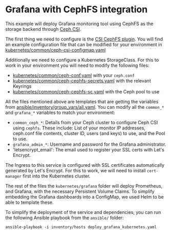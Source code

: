 # Grafana with CephFS integration

This example will deploy Grafana monitoring tool using CephFS as the
storage backend through [Ceph CSI].

The first thing we need to configure is the [CSI CephFS plugin]. You will find
an example configuration file that can be modified for your environment in
[kubernetes/common/ceph-csi-configmap.yaml]

Additionally we need to configure a Kubernetes StorageClass. For this to work
in your environment you will need to modify the following files:
- [kubernetes/common/ceph-conf.yaml] with your `ceph.conf`
- [kubernetes/common/ceph-cephfs-secrets.yaml] with the relevant Keyrings
- [kubernetes/common/ceph-cephfs-sc.yaml] with the Ceph pool to use


All the files mentioned above are templates that are getting the variables from
[ansible/inventory/group_vars/all.yaml]. You can modify all the `common_*` and
`grafana_*` variables to match your environment:

- `common_ceph_*`: Details from your Ceph cluster to configure Ceph CSI using
  `cephfs`. These include: List of your monitor IP addresses, ceph.conf
   file contents, cluster ID, users (and keys) to use, and the Pool to use.
- `grafana_admin_*`: Username and password for the Grafana administrator.
- 'letsencrypt_email': The email used to register your SSL certs with
  Let's Encrypt.

The Ingress to this service is configured with SSL certificates automatically
generated by Let's Encrypt. For this to work, we will need to install
`cert-manager` first into the Kubernetes cluster.

The rest of the files the `kubernetes/grafana` folder will deploy Prometheus,
and Grafana, with the necessary Persistent Volume Claims. To simplify
embedding the Grafana dashboards into a ConfigMap, we used Helm to be able
to template these.

To simplify the deployment of the service and dependencies, you can run the
following Ansible playbook from the `ansible/` folder:

    ansible-playbook -i inventory/hosts deploy_grafana_kubernetes.yaml

[Ceph CSI]: https://github.com/ceph/ceph-csi
[CSI CephFS plugin]: https://github.com/ceph/ceph-csi/blob/devel/docs/deploy-cephfs.md
[kubernetes/common/ceph-csi-configmap.yaml]: kubernetes/common/ceph-csi-configmap.yaml
[kubernetes/common/ceph-conf.yaml]: kubernetes/common/ceph-conf.yaml
[kubernetes/common/ceph-cephfs-secrets.yaml]: kubernetes/common/ceph-cephfs-secrets.yaml
[kubernetes/common/ceph-cephfs-sc.yaml]: kubernetes/common/ceph-cephfs-sc.yaml
[ansible/inventory/group_vars/all.yaml]: ansible/inventory/group_vars/all.yaml
